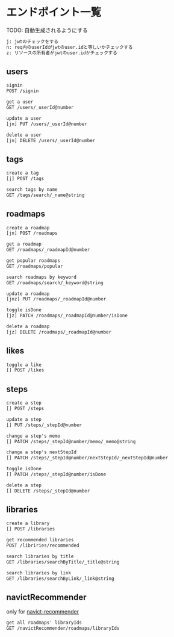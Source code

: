 # エンドポイント一覧

TODO: 自動生成されるようにする

```txt
j: jwtのチェックをする
n: req内のuserIdがjwtのuser.idと等しいかチェックする
z: リソースの所有者がjwtのuser.idかチェックする
```

## users

```txt
signin
POST /signin

get a user
GET /users/_userId@number

update a user
[jn] PUT /users/_userId@number

delete a user
[jn] DELETE /users/_userId@number
```

## tags

```txt
create a tag
[j] POST /tags

search tags by name
GET /tags/search/_name@string
```

## roadmaps

```txt
create a roadmap
[jn] POST /roadmaps

get a roadmap
GET /roadmaps/_roadmapId@number

get popular roadmaps
GET /roadmaps/popular

search roadmaps by keyword
GET /roadmaps/search/_keyword@string

update a roadmap
[jnz] PUT /roadmaps/_roadmapId@number

toggle isDone
[jz] PATCH /roadmaps/_roadmapId@number/isDone

delete a roadmap
[jz] DELETE /roadmaps/_roadmapId@number
```

## likes

```txt
toggle a like
[] POST /likes
```

## steps

```txt
create a step
[] POST /steps

update a step
[] PUT /steps/_stepId@number

change a step's memo
[] PATCH /steps/_stepId@number/memo/_memo@string

change a step's nextStepId
[] PATCH /steps/_stepId@number/nextStepId/_nextStepId@number

toggle isDone
[] PATCH /steps/_stepId@number/isDone

delete a step
[] DELETE /steps/_stepId@number
```

## libraries

```txt
create a library
[] POST /libraries

get recommended libraries
POST /libriries/recommended

search libraries by title
GET /libraries/searchByTitle/_title@string

search libraries by link
GET /libraries/searchByLink/_link@string
```

## navictRecommender

only for [navict-recommender](https://github.com/Piko-Piko-Pon-Taro/navict-recommender)

```txt
get all roadmaps' libraryIds
GET /navictRecommender/roadmaps/libraryIds
```
